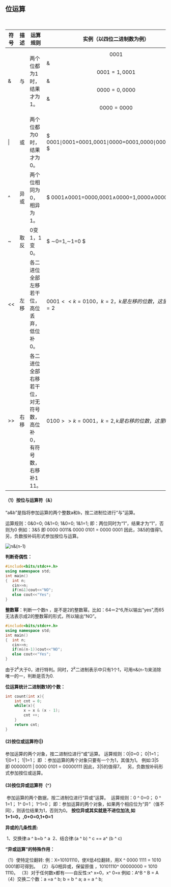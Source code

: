## 位运算

​	

| 符号 | 描述 | 运算规则                                                     | 实例（以四位二进制数为例）                               |
| ---- | ---- | ------------------------------------------------------------ | -------------------------------------------------------- |
| &    | 与   | 两个位都为1时，结果才为1。                                   | $$ 0001$$&$$0001=1,0001$$&$$0000=0,0000$$&$$0000=0000 $$ |
| \|   | 或   | 两个位都为0时，结果才为0。                                   | $ 0001∣0001=0001,0001∣0000=0001,0000∣0000=0000 $         |
| ^    | 异或 | 两个位相同为0，相异为1。                                     | $ 0001∧0001=0000,0001∧0000=1,0000∧0000=0 $               |
| ~    | 取反 | 0变1，1变0。                                                 | $ ∼0=1,∼1=0 $                                            |
| <<   | 左移 | 各二进位全部左移若干位，高位丢弃，低位补0。                  | $0001<<k=0100，k=2，k是左移的位数，这里k = 2 k=2$        |
| >>   | 右移 | 各二进位全部右移若干位，对无符号数，高位补0，有符号数，右移补1 11。 | $0100>>k=0001，k=2,k是右移的位数，这里k = 2$             |

#### （1）按位与运算符（&） 

 “a&b”是指将参加运算的两个整数a和b，按二进制位进行“与”运算。

运算规则：0&0=0;  0&1=0;   1&0=0;    1&1=1;      即：两位同时为“1”，结果才为“1”，否则为0
例如：3&5  即 0000 0011& 0000 0101 = 0000 0001  因此，3&5的值得1。
另，负数按补码形式参加按位与运算。

![n&(n-1)](https://img-blog.csdnimg.cn/20200924194934764.png?x-oss-process=image/watermark,type_ZmFuZ3poZW5naGVpdGk,shadow_10,text_aHR0cHM6Ly9ibG9nLmNzZG4ubmV0L3NoaWhhbzE5OTg=,size_16,color_FFFFFF,t_70#pic_center)

**判断奇偶性：**

```cpp
#include<bits/stdc++.h>
using namespace std;
int main()
{  int n;
   cin>>n;
   if(n&1)cout<<"NO";
   else cout<<"Yes";
}


```

**整数幂**：判断一个数n ，是不是2的整数幂。比如：64＝2^6,所以输出“yes”,而65无法表示成2的整数幂的形式，所以输出“NO”。

```cpp
#include<bits/stdc++.h>
using namespace std;
int main()
{  int n;
   cin>>n;
   if(n&(n-1))cout<<"NO";
   else cout<<"Yes";
}
```

由于$2^k$大于0，进行特判。同时，$2^k$二进制表示中只有1个1，可用n&(n-1)来消除唯一的一，判断是否为0.

**位运算统计二进制数1的个数：**

```cpp
int count(int x){
    int cnt = 0;
    while(x){
        x = x & (x - 1);
        cnt ++;
    }
    return cnt;
}

```



#### (2)按位或运算符(|)

参加运算的两个对象，按二进制位进行“或”运算。
运算规则：0|0=0；  0|1=1；  1|0=1；   1|1=1；
     	即 ：参加运算的两个对象只要有一个为1，其值为1。
例如:3|5　即 00000011 | 0000 0101 = 00000111  因此，3|5的值得7。　
另，负数按补码形式参加按位或运算。



#### (3)按位异或运算符（^）

​	参加运算的两个数据，按二进制位进行“异或”运算。
​	运算规则：0 ^ 0=0；  0 ^ 1=1；  1^ 0=1；   1^1=0；
   		即：参加运算的两个对象，如果两个相应位为“异”（值不同），则该位结果为1，否则为0。 **按位异或其实就是不进位加法,如1+1=0，,0+0=0,1+0=1**

**异或的几条性质:**

​	1、交换律:a ^ b=b ^ a
​	2、结合律:(a ^ b) ^ c == a^ (b ^ c)

**“异或运算”的特殊作用：**

（1）使特定位翻转:  例：X=10101110，使X低4位翻转，用X ^ 0000 1111 = 1010 0001即可得到。
（2）与0相异或，保留原值 ，10101110^ 00000000 = 1010 1110。
（3）对于任何数x都有――自反性:x^ x=0，x^ 0=x   例如：A^B ^ B = A
（4）交换二个数：a  =a ^ b;  b = b ^ a;  a = a ^ b;

